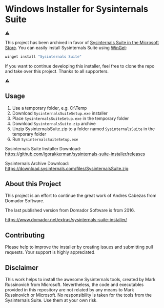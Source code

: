 # Windows Installer for Sysinternals Suite

⚠️ 

This project has been archived in favor of [Sysinternals Suite in the Microsoft Store](https://apps.microsoft.com/detail/9P7KNL5RWT25). You can easily install Sysinternals Suite using [WinGet](https://github.com/microsoft/winget-cli): 
```powershell
winget install "Sysinternals Suite"
```
If you want to continue developing this installer, feel free to clone the repo and take over this project. Thanks to all supporters.

⚠️

## Usage
1. Use a temporary folder, e.g. C:\Temp
1. Download `SysinternalsSuiteSetup.exe` installer
1. Place `SysinternalsSuiteSetup.exe` in the temporary folder
1. Download `SysinternalsSuite.zip` archive
1. Unzip SysinternalsSuite.zip to a folder named `SysinternalsSuite` in the temporary folder
1. Run `SysinternalsSuiteSetup.exe`

Sysinternals Suite Installer Download:
https://github.com/igorakkerman/sysinternals-suite-installer/releases

Sysinternals Archive Download:
https://download.sysinternals.com/files/SysinternalsSuite.zip

## About this Project
This project is an effort to continue the great work of Andres Cabezas from Domador Software.

The last published version from Domador Software is from 2016.

https://www.domador.net/extras/sysinternals-suite-installer/

## Contributing
Please help to improve the installer by creating issues and submitting pull requests. Your support is highly appreciated.

## Disclaimer
This work helps to install the awesome Sysinternals tools, created by Mark Russinovich from Microsoft. Nevertheless, the code and executables provided in this repository are not related by any means to Mark Russinovich or Microsoft. No responsibility is taken for the tools from the Sysinternals Suite. Use them at your own risk.
